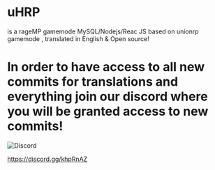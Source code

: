 # uHRP 
is a rageMP gamemode MySQL/Nodejs/Reac JS based on unionrp gamemode , translated in English & Open source!


# In order to have access to all new commits for translations and everything join our discord where you will be granted access to new commits!

![Discord](https://img.shields.io/discord/542217413274370070?logo=discord&style=for-the-badge)

https://discord.gg/khpRnAZ
